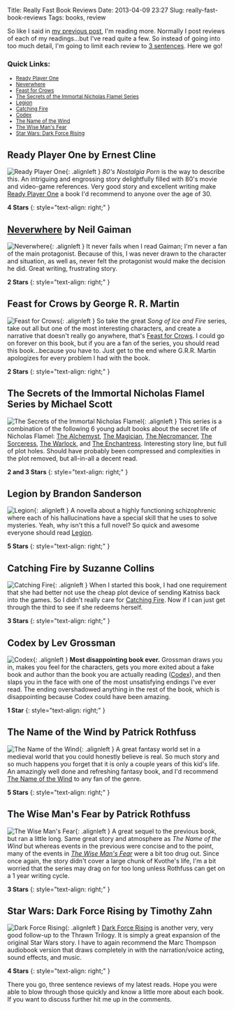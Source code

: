 Title: Really Fast Book Reviews
Date: 2013-04-09 23:27
Slug: really-fast-book-reviews
Tags: books, review

So like I said in [my previous post](/2013/2012-reading-list), I'm reading more.  Normally I post reviews of each of my readings...but I've read quite a few.  So instead of going into too much detail, I'm going to limit each review to [3 sentences](http://three.sentenc.es/). Here we go!

### Quick Links:

<ul style="font-size: smaller;">
  <li><a href="#ready-player-one-by-ernest-cline">Ready Player One</a></li>
  <li><a href="#neverwhere-by-neil-gaiman">Neverwhere</a></li>
  <li><a href="#feast-for-crows-by-george-r-r-martin">Feast for Crows</a></li>
  <li><a href="#the-secrets-of-the-immortal-nicholas-flamel-series-by-michael-scott">The Secrets of the Immortal Nicholas Flamel Series</a></li>
  <li><a href="#legion-by-brandon-sanderson">Legion</a></li>
  <li><a href="#catching-fire-by-suzanne-collins">Catching Fire</a></li>
  <li><a href="#codex-by-lev-grossman">Codex</a></li>
  <li><a href="#the-name-of-the-wind-by-patrick-rothfuss">The Name of the Wind</a></li>
  <li><a href="#the-wise-mans-fear-by-patrick-rothfuss">The Wise Man's Fear</a></li>
  <li><a href="#star-wars-dark-force-rising-by-timothy-zahn">Star Wars: Dark Force Rising</a></li>
</ul>

## Ready Player One by Ernest Cline

![Ready Player One](/static/images/2013/readyplayerone.jpg "Ready Player One"){: .alignleft } _80's Nostalgia Porn_ is the way to describe this.  An intriguing and engrossing story delightfully filled with 80's movie and video-game references.  Very good story and excellent writing make [Ready Player One][] a book I'd recommend to anyone over the age of 30.

**4 Stars**
{: style="text-align: right;" }

## [Neverwhere][] by Neil Gaiman

![Neverwhere](/static/images/2013/neverwhere.jpg "Neverwhere"){: .alignleft } It never fails when I read Gaiman; I'm never a fan of the main protagonist.  Because of this, I was never drawn to the character and situation, as well as, never felt the protagonist would make the decision he did.  Great writing, frustrating story.

**2 Stars**
{: style="text-align: right;" }

## Feast for Crows by George R. R. Martin

![Feast for Crows](/static/images/2013/feastforcrows.jpg "Feast for Crows"){: .alignleft } So take the great _Song of Ice and Fire_ series, take out all but one of the most interesting characters, and create a narrative that doesn't really go anywhere, that's [Feast for Crows][]. I could go on forever on this book, but if you are a fan of the series, you should read this book...because you have to.  Just get to the end where G.R.R. Martin apologizes for every problem I had with the book.

**2 Stars**
{: style="text-align: right;" }

## The Secrets of the Immortal Nicholas Flamel Series by Michael Scott

![The Secrets of the Immortal Nicholas Flamel](/static/images/2013/nicholasflamel.jpg "The Secrets of the Immortal Nicholas Flamel"){: .alignleft } This series is a combination of the following 6 young adult books about the secret life of Nicholas Flamel: [The Alchemyst][], [The Magician][], [The Necromancer][], [The Sorceress][], [The Warlock][], and [The Enchantress][].  Interesting story line, but full of plot holes.  Should have probably been compressed and complexities in the plot removed, but all-in-all a decent read.

**2 and 3 Stars**
{: style="text-align: right;" }

## Legion by Brandon Sanderson

![Legion](/static/images/2013/legion.jpg "Legion"){: .alignleft } A novella about a highly functioning schizophrenic where each of his hallucinations have a special skill that he uses to solve mysteries.  Yeah, why isn't this a full novel?  So quick and awesome everyone should read [Legion][].

**5 Stars**
{: style="text-align: right;" }

## Catching Fire by Suzanne Collins

![Catching Fire](/static/images/2013/catchingfire.jpg "Catching Fire"){: .alignleft } When I started this book, I had one requirement that she had better not use the cheap plot device of sending Katniss back into the games.  So I didn't really care for [Catching Fire][].  Now if I can just get through the third to see if she redeems herself.

**3 Stars**
{: style="text-align: right;" }

## Codex by Lev Grossman

![Codex](/static/images/2013/codex.jpg "Codex"){: .alignleft } **Most disappointing book ever.**  Grossman draws you in, makes you feel for the characters, gets you more exited about a fake book and author than the book you are actually reading ([Codex][]), and then slaps you in the face with one of the most unsatisfying endings I've ever read.  The ending overshadowed anything in the rest of the book, which is disappointing because Codex could have been amazing.

**1 Star**
{: style="text-align: right;" }

## The Name of the Wind by Patrick Rothfuss

![The Name of the Wind](/static/images/2013/thenameofthewind.jpg "The Name of the Wind"){: .alignleft } A great fantasy world set in a medieval world that you could honestly believe is real.  So much story and so much happens you forget that it is only a couple years of this kid's life.  An amazingly well done and refreshing fantasy book, and I'd recommend [The Name of the Wind][] to any fan of the genre.

**5 Stars**
{: style="text-align: right;" }

## The Wise Man's Fear by Patrick Rothfuss

![The Wise Man's Fear](/static/images/2013/thewisemansfear.jpg "The Wise Man's Fear"){: .alignleft } A great sequel to the previous book, but ran a little long.  Same great story and atmosphere as _The Name of the Wind_ but whereas events in the previous were concise and to the point, many of the events in _[The Wise Man's Fear][]_ were a bit too drug out.  Since once again, the story didn't cover a large chunk of Kvothe's life, I'm a bit worried that the series may drag on for too long unless Rothfuss can get on a 1 year writing cycle.

**3 Stars**
{: style="text-align: right;" }

## Star Wars: Dark Force Rising by Timothy Zahn

![Dark Force Rising](/static/images/2013/darkforcerising.jpg "Dark Force Rising"){: .alignleft } [Dark Force Rising][] is another very, very good follow-up to the Thrawn Trilogy.  It is simply a great expansion of the original Star Wars story.  I have to again recommend the Marc Thompson audiobook version that draws completely in with the narration/voice acting, sound effects, and music.

**4 Stars**
{: style="text-align: right;" }

There you go, three sentence reviews of my latest reads.  Hope you were able to blow through those quickly and know a little more about each book.  If you want to discuss further hit me up in the comments.

[Ready Player One]: http://www.amazon.com/gp/product/030788743X/ref=as_li_ss_tl?ie=UTF8&camp=1789&creative=390957&creativeASIN=030788743X&linkCode=as2&tag=traeblain-20
[Neverwhere]: http://www.amazon.com/gp/product/0060557818/ref=as_li_ss_tl?ie=UTF8&camp=1789&creative=390957&creativeASIN=0060557818&linkCode=as2&tag=traeblain-20
[Feast for Crows]: http://www.amazon.com/gp/product/055358202X/ref=as_li_ss_tl?ie=UTF8&camp=1789&creative=390957&creativeASIN=055358202X&linkCode=as2&tag=traeblain-20
[The Alchemyst]: http://www.amazon.com/gp/product/0385733577/ref=as_li_ss_tl?ie=UTF8&camp=1789&creative=390957&creativeASIN=0385733577&linkCode=as2&tag=traeblain-20
[The Magician]: http://www.amazon.com/gp/product/0385733585/ref=as_li_ss_tl?ie=UTF8&camp=1789&creative=390957&creativeASIN=0385733585&linkCode=as2&tag=traeblain-20
[The Necromancer]: http://www.amazon.com/gp/product/0385905165/ref=as_li_ss_tl?ie=UTF8&camp=1789&creative=390957&creativeASIN=0385905165&linkCode=as2&tag=traeblain-20
[The Sorceress]: http://www.amazon.com/gp/product/0385735294/ref=as_li_ss_tl?ie=UTF8&camp=1789&creative=390957&creativeASIN=0385735294&linkCode=as2&tag=traeblain-20
[The Warlock]: http://www.amazon.com/gp/product/0385735332/ref=as_li_ss_tl?ie=UTF8&camp=1789&creative=390957&creativeASIN=0385735332&linkCode=as2&tag=traeblain-20
[The Enchantress]: http://www.amazon.com/gp/product/0385735359/ref=as_li_ss_tl?ie=UTF8&camp=1789&creative=390957&creativeASIN=0385735359&linkCode=as2&tag=traeblain-20
[Legion]: http://www.amazon.com/gp/product/B0099D4KEG/ref=as_li_ss_tl?ie=UTF8&camp=1789&creative=390957&creativeASIN=B0099D4KEG&linkCode=as2&tag=traeblain-20
[Catching Fire]: http://www.amazon.com/gp/product/0439023491/ref=as_li_ss_tl?ie=UTF8&camp=1789&creative=390957&creativeASIN=0439023491&linkCode=as2&tag=traeblain-20
[Codex]: http://www.amazon.com/gp/product/015602859X/ref=as_li_ss_tl?ie=UTF8&camp=1789&creative=390957&creativeASIN=015602859X&linkCode=as2&tag=traeblain-20
[The Name of the Wind]: http://www.amazon.com/gp/product/075640407X/ref=as_li_ss_tl?ie=UTF8&camp=1789&creative=390957&creativeASIN=075640407X&linkCode=as2&tag=traeblain-20
[The Wise Man's Fear]: http://www.amazon.com/gp/product/0756404738/ref=as_li_ss_tl?ie=UTF8&camp=1789&creative=390957&creativeASIN=0756404738&linkCode=as2&tag=traeblain-20
[Dark Force Rising]: http://www.amazon.com/gp/product/0553560719/ref=as_li_ss_tl?ie=UTF8&camp=1789&creative=390957&creativeASIN=0553560719&linkCode=as2&tag=traeblain-20